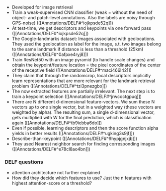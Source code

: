 - Developed for image retrieval
- Train a weak-supervised CNN classifier (weak = without the need of object- and patch-level annotations. Also the labels are noisy through GPS-noise) ([[Annotations/DELF#^iojkpsde52q]])
- At test-time, we get descriptors and keypoints via one forward pass ([[Annotations/DELF#^iojkpsde52q]])
- The Google-landmarks dataset:  Images associated with geolocations. They used the geolocation as label for the image, s.t. two images belong to the same landmark if distance is less than a threshold (25km) ([[Annotations/DELF#^0afpxe4ryj8]])
- Train ResNet50 with an image pyramid (to handle scale changes) and obtain the keypoint/feature location = the pixel coordinates of the center of the receptive field ([[Annotations/DELF#^maci466l42]])
- They claim that through the randomcrop, local descriptors implicitly learn representations that are more relevant for the landmark retrieval problem ([[Annotations/DELF#^tzi3pnezgbo]])
- The now extracted features are partially irrelevant. The next step is to train a keypoint selection ([[Annotations/DELF#^jrwcoctgpuq]])
- There are N different d-dimensional feature-vectors. We sum these N vectors up to one single vector, but in a weighted way (these vectors are weighted by alpha). The resulting sum, a single d-dimensional vector, gets multiplied with W for the final prediction, which is classification again ([[Annotations/DELF#^tb9iebba6do]])
- Even if possible, learning descriptors and then the score function alpha yields in better results ([[Annotations/DELF#^ugking3s9jf]])
- Describe-than-keypoint ([[Annotations/DELF#^9hypjgnjxjb]])
- They used Nearest neighbor search for finding corresponding images ([[Annotations/DELF#^e78cl8ao4bn]])

### DELF questions
- attention architecture not further explained
- How did they decide which features to use? Just the n features with highest attention-score or a threshold?
